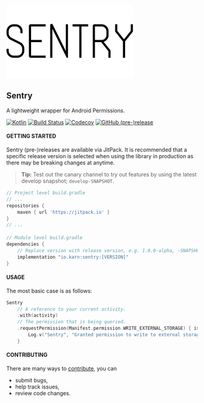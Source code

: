 ![Sentry](./docs/assets/logo.svg)


## Sentry
A lightweight wrapper for Android Permissions.

[![Kotlin](https://img.shields.io/badge/Kotlin-1.3.11-blue.svg?style=flat-square)](http://kotlinlang.org)
[![Build Status](https://img.shields.io/travis/Karn/sentry.svg?style=flat-square)](https://travis-ci.org/Karn/sentry)
[![Codecov](https://img.shields.io/codecov/c/github/karn/sentry.svg?style=flat-square)](https://codecov.io/gh/Karn/sentry)
[![GitHub (pre-)release](https://img.shields.io/github/release/karn/sentry/all.svg?style=flat-square)
](./../../releases)

#### GETTING STARTED
Sentry (pre-)releases are available via JitPack. It is recommended that a specific release version is selected when using the library in production as there may be breaking changes at anytime.

> **Tip:** Test out the canary channel to try out features by using the latest develop snapshot; `develop-SNAPSHOT`.

```Groovy
// Project level build.gradle
// ...
repositories {
    maven { url 'https://jitpack.io' }
}
// ...

// Module level build.gradle
dependencies {
    // Replace version with release version, e.g. 1.0.0-alpha, -SNAPSHOT
    implementation "io.karn:sentry:[VERSION]"
}
```


#### USAGE
The most basic case is as follows:

```Kotlin
Sentry
    // A reference to your current activity.
    .with(activity)
    // The permission that is being queried.
    .requestPermission(Manifest.permission.WRITE_EXTERNAL_STORAGE) { isGranted: Boolean ->
        Log.v("Sentry", "Granted permission to write to external storage? $isGranted")
    }
```

#### CONTRIBUTING
There are many ways to [contribute](./.github/CONTRIBUTING.md), you can
- submit bugs,
- help track issues,
- review code changes.
